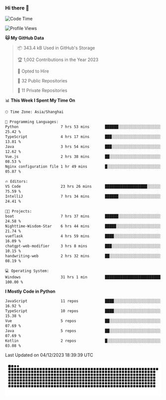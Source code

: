 ### Hi there 👋
<!--START_SECTION:waka-->
![Code Time](http://img.shields.io/badge/Code%20Time-489%20hrs%2039%20mins-blue)

![Profile Views](http://img.shields.io/badge/Profile%20Views-3-blue)

**🐱 My GitHub Data** 

> 📦 343.4 kB Used in GitHub's Storage 
 > 
> 🏆 1,002 Contributions in the Year 2023
 > 
> 💼 Opted to Hire
 > 
> 📜 32 Public Repositories 
 > 
> 🔑 11 Private Repositories 
 > 
📊 **This Week I Spent My Time On** 

```text
🕑︎ Time Zone: Asia/Shanghai

💬 Programming Languages: 
Python                   7 hrs 53 mins       ██████░░░░░░░░░░░░░░░░░░░   25.42 % 
TypeScript               4 hrs 17 mins       ███░░░░░░░░░░░░░░░░░░░░░░   13.81 % 
Java                     3 hrs 54 mins       ███░░░░░░░░░░░░░░░░░░░░░░   12.62 % 
Vue.js                   2 hrs 38 mins       ██░░░░░░░░░░░░░░░░░░░░░░░   08.53 % 
Nginx configuration file 1 hr 49 mins        █░░░░░░░░░░░░░░░░░░░░░░░░   05.87 % 

🔥 Editors: 
VS Code                  23 hrs 26 mins      ███████████████████░░░░░░   75.59 % 
IntelliJ                 7 hrs 34 mins       ██████░░░░░░░░░░░░░░░░░░░   24.41 % 

🐱‍💻 Projects: 
boat                     7 hrs 37 mins       ██████░░░░░░░░░░░░░░░░░░░   24.58 % 
Nighttime-Wisdom-Star    6 hrs 44 mins       █████░░░░░░░░░░░░░░░░░░░░   21.74 % 
vueflask                 4 hrs 59 mins       ████░░░░░░░░░░░░░░░░░░░░░   16.09 % 
chatgpt-web-modifier     3 hrs 8 mins        ███░░░░░░░░░░░░░░░░░░░░░░   10.15 % 
handwriting-web          2 hrs 32 mins       ██░░░░░░░░░░░░░░░░░░░░░░░   08.19 % 

💻 Operating System: 
Windows                  31 hrs 1 min        █████████████████████████   100.00 % 
```

**I Mostly Code in Python** 

```text
JavaScript               11 repos            ████░░░░░░░░░░░░░░░░░░░░░   16.92 % 
TypeScript               10 repos            ████░░░░░░░░░░░░░░░░░░░░░   15.38 % 
Vue                      5 repos             ██░░░░░░░░░░░░░░░░░░░░░░░   07.69 % 
Java                     5 repos             ██░░░░░░░░░░░░░░░░░░░░░░░   07.69 % 
Kotlin                   2 repos             █░░░░░░░░░░░░░░░░░░░░░░░░   03.08 % 
```




 Last Updated on 04/12/2023 18:39:39 UTC
<!--END_SECTION:waka-->

<picture>
  <source media="(prefers-color-scheme: dark)" srcset="https://raw.githubusercontent.com/14790897/14790897/output/github-contribution-grid-snake-dark.svg" />
  <source media="(prefers-color-scheme: light)" srcset="https://raw.githubusercontent.com/14790897/14790897/output/github-contribution-grid-snake.svg" />
  <img alt="github-snake" src="https://raw.githubusercontent.com/14790897/14790897/output/github-contribution-grid-snake.svg" />
</picture>
